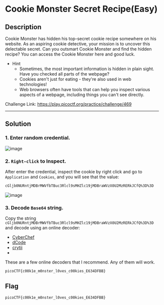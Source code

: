 # Cookie Monster Secret Recipe(Easy)

## Description
Cookie Monster has hidden his top-secret cookie recipe somewhere on his website. As an aspiring cookie detective, your mission is to uncover this delectable secret. Can you outsmart Cookie Monster and find the hidden recipe?
You can access the Cookie Monster here and good luck.

- Hint
    - Sometimes, the most important information is hidden in plain sight. Have you checked all parts of the webpage?
    - Cookies aren't just for eating - they're also used in web technologies!
    - Web browsers often have tools that can help you inspect various aspects of a webpage, including things you can't see directly.

Challenge Link: https://play.picoctf.org/practice/challenge/469

---

## Solution
### 1. Enter random credential.
![image](https://github.com/user-attachments/assets/0bd7429c-9de2-48c2-85e5-6acfffe070c0)

### 2. `Right-click` to Inspect.
After enter the credential, inspect the cookie by right click and go to `Application` and `Cookies`, and you will see that the value:
```bash
cGljb0NURntjMDBrMWVfbTBuc3Rlcl9sMHZlc19jMDBraWVzX0U2MzRERkJCfQ%3D%3D
```
![image](https://github.com/user-attachments/assets/fd4c2a13-3825-46df-9162-f516ccf2ba04)

### 3. Decode `Base64` string.
Copy the string `cGljb0NURntjMDBrMWVfbTBuc3Rlcl9sMHZlc19jMDBraWVzX0U2MzRERkJCfQ%3D%3D` and decode using an online decoder:
- [CyberChef](https://gchq.github.io/CyberChef/)
- [dCode](https://www.dcode.fr/base-64-encoding/)
- [crytii](https://cryptii.com/)
- 
These are a few online decoders that I recommend. Any of them will work.

```bash
picoCTF{c00k1e_m0nster_l0ves_c00kies_E634DFBB}
```

## Flag
```bash
picoCTF{c00k1e_m0nster_l0ves_c00kies_E634DFBB}
```
